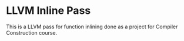 # LLVM Inline Pass

This is a LLVM pass for function inlining done as a project for Compiler Construction course.